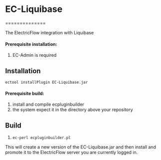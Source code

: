 # EC-Liquibase
==============

The ElectricFlow integration with Liquibase

#### Prerequisite installation: ####

1. EC-Admin is required

## Installation

`ectool installPlugin EC-Liquibase.jar`

#### Prerequisite build: ####

1. install and compile ecpluginbuilder
2. the system expect it in the directory above your repository

## Build ##
1. `ec-perl ecpluginbuilder.pl`

This will create a new version of the EC-Liquibase.jar and then install and
promote it to the ElectricFlow server you are currently logged in.
